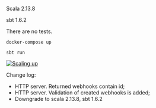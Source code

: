 Scala 2.13.8

sbt 1.6.2

There are no tests.

```
docker-compose up

sbt run
```

[![Scaling up](https://img.youtube.com/vi/sx0rD1__mOQ/0.jpg)](https://www.youtube.com/watch?v=sx0rD1__mOQ)

Change log:
- HTTP server. Returned webhooks contain id;
- HTTP server. Validation of created webhooks is added;
- Downgrade to scala 2.13.8, sbt 1.6.2